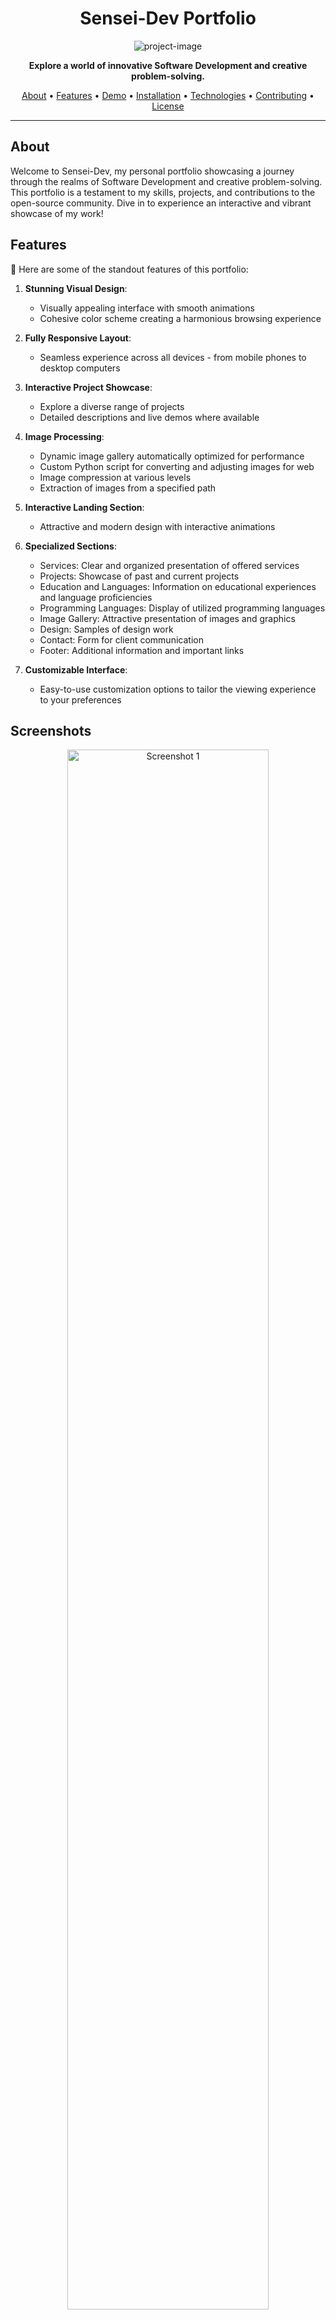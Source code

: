 <h1 align="center">Sensei-Dev Portfolio</h1>
<p align="center"><img src="https://socialify.git.ci/MostafaSensei106/Sensei-Dev/image?font=KoHo&amp;language=Next.js;logo=https%3A%2F%2Favatars.githubusercontent.com%2Fu%2F138288138%3Fs%3D400%26u%3D286780ccc8581e8e15c37e6e181b7cc4c6e896d1%26v%3D4&amp;name=1&amp;owner=1&amp;pattern=Floating%20Cogs&amp;theme=Auto" alt="project-image"></p>
<p align="center">
  <strong>Explore a world of innovative Software Development and creative problem-solving.</strong>
</p>
<p align="center">
  <a href="#about">About</a> •
  <a href="#features">Features</a> •
  <a href="#demo">Demo</a> •
  <a href="#installation">Installation</a> •
  <a href="#technologies">Technologies</a> •
  <a href="#contributing">Contributing</a> •
  <a href="#license">License</a>
</p>

---

## About
Welcome to Sensei-Dev, my personal portfolio showcasing a journey through the realms of Software Development and creative problem-solving. This portfolio is a testament to my skills, projects, and contributions to the open-source community. Dive in to experience an interactive and vibrant showcase of my work!

## Features
🌟 Here are some of the standout features of this portfolio:

1. **Stunning Visual Design**:
    - Visually appealing interface with smooth animations
    - Cohesive color scheme creating a harmonious browsing experience

2. **Fully Responsive Layout**:
    - Seamless experience across all devices - from mobile phones to desktop computers

3. **Interactive Project Showcase**:
    - Explore a diverse range of projects
    - Detailed descriptions and live demos where available

4. **Image Processing**:
    - Dynamic image gallery automatically optimized for performance
    - Custom Python script for converting and adjusting images for web
    - Image compression at various levels
    - Extraction of images from a specified path

5. **Interactive Landing Section**:
    - Attractive and modern design with interactive animations

6. **Specialized Sections**:
    - Services: Clear and organized presentation of offered services
    - Projects: Showcase of past and current projects
    - Education and Languages: Information on educational experiences and language proficiencies
    - Programming Languages: Display of utilized programming languages
    - Image Gallery: Attractive presentation of images and graphics
    - Design: Samples of design work
    - Contact: Form for client communication
    - Footer: Additional information and important links

7. **Customizable Interface**:
    - Easy-to-use customization options to tailor the viewing experience to your preferences

## Screenshots
<p align="center">
  <img src="screenshots/home.png" width="80%" alt="Screenshot 1">
  <img src="screenshots/art_gallery.png" width="80%" alt="Screenshot 2">
</p>

## Demo
Experience the Sensei-Dev portfolio live:
🚀 [Sensei-Dev Live Demo](https://mostafasensei106.github.io/Sensei-Dev)

## Installation
Get Sensei-Dev up and running on your local machine in just a few steps:

1. Ensure you have [Node.js](https://nodejs.org/en/download/package-manager) installed on your system.
2. Clone the repository:
   ```
   git clone https://github.com/MostafaSensei106/Sensei-Dev.git
   ```
3. Navigate to the project directory and install dependencies:
   ```
   cd Sensei-Dev
   npm install
   ```
4. Install Python requirements:
   ```
   cd app/image_optmization
   pip install -r requirements.txt
   ```
5. Use the Python script for image optimization:
    - Place your images in the designated folder within the `public/Assets/art-gallery/Images/image_display` directory.
    - Run the Python script:
      ```
      python image_optimizer.py
      ```
    - Follow the on-screen instructions to optimize your images.
6. Start the development server:
   ```
   npm run dev
   ```
7. Open your browser and visit `http://localhost:3000` to see the portfolio in action!

## Technologies
This portfolio is built with cutting-edge technologies:

- **Next.js 14**: For server-side rendering and optimal performance
- **TypeScript**: Ensuring type safety and improved developer experience
- **Python**: Powering scripts for image optimization and data processing
- **CSS**: Styling with modern CSS techniques for a polished look

## Contributing
Your contributions are welcome! Here's how you can help improve Sensei-Dev:

1. Fork the repository
2. Create your feature branch: `git checkout -b feature/AmazingFeature`
3. Commit your changes: `git commit -m 'Add some AmazingFeature'`
4. Push to the branch: `git push origin feature/AmazingFeature`
5. Open a pull request

For major changes, please open an issue first to discuss what you would like to change.

## License
This project is licensed under the GPL-3.0 license - see the [LICENSE](LICENSE) file for details.

---

<p align="center">
  Made with ❤️ by <a href="https://github.com/MostafaSensei106">MostafaSensei106</a>
</p>
